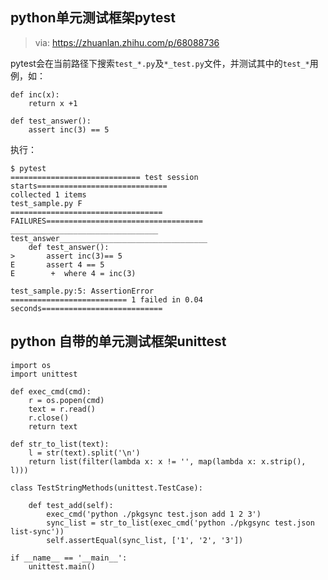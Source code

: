 

## python单元测试框架pytest

> via: https://zhuanlan.zhihu.com/p/68088736

pytest会在当前路径下搜索`test_*.py`及`*_test.py`文件，并测试其中的`test_*`用例，如：

```
def inc(x):
    return x +1
 
def test_answer():
    assert inc(3) == 5
```

执行：

```
$ pytest
============================= test session starts=============================
collected 1 items
test_sample.py F
================================== FAILURES===================================
_________________________________ test_answer_________________________________
    def test_answer():
>       assert inc(3)== 5
E       assert 4 == 5
E        +  where 4 = inc(3)
 
test_sample.py:5: AssertionError
========================== 1 failed in 0.04 seconds===========================
```



## python 自带的单元测试框架unittest



```
import os
import unittest

def exec_cmd(cmd):
    r = os.popen(cmd)
    text = r.read()
    r.close()
    return text

def str_to_list(text):
    l = str(text).split('\n')
    return list(filter(lambda x: x != '', map(lambda x: x.strip(), l)))

class TestStringMethods(unittest.TestCase):

    def test_add(self):
        exec_cmd('python ./pkgsync test.json add 1 2 3')
        sync_list = str_to_list(exec_cmd('python ./pkgsync test.json list-sync'))
        self.assertEqual(sync_list, ['1', '2', '3'])

if __name__ == '__main__':
    unittest.main()
```

